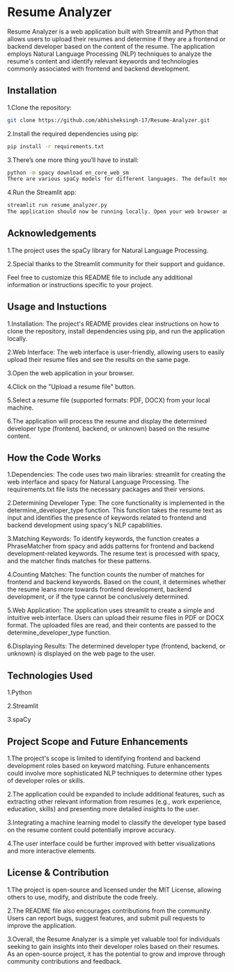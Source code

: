 
# Resume Analyzer

Resume Analyzer is a web application built with Streamlit and Python that allows users to upload their resumes and determine if they are a frontend or backend developer based on the content of the resume. The application employs Natural Language Processing (NLP) techniques to analyze the resume's content and identify relevant keywords and technologies commonly associated with frontend and backend development.



## Installation
1.Clone the repository:
```bash
git clone https://github.com/abhisheksingh-17/Resume-Analyzer.git
```
2.Install the required dependencies using pip:
```bash
pip install -r requirements.txt
```
3.There’s one more thing you’ll have to install:
```bash
python -m spacy download en_core_web_sm
There are various spaCy models for different languages. The default model for the English language is designated as en_core_web_sm. Since the models are quite large, it’s best to install them separately—including all languages in one package would make the download too massive
```
4.Run the Streamlit app:
```bash
streamlit run resume_analyzer.py
The application should now be running locally. Open your web browser and access the app at http://localhost:8501.
```

## Acknowledgements

 1.The project uses the spaCy library for Natural Language Processing.

 2.Special thanks to the Streamlit community for their support and guidance.

Feel free to customize this README file to include any additional information or instructions specific to your project.
## Usage and Instuctions

 1.Installation: The project's README provides clear instructions on how to clone the repository, install dependencies using pip, and run the application locally.

 2.Web Interface: The web interface is user-friendly, allowing users to easily upload their resume files and see the results on the same page.

 3.Open the web application in your browser.

 4.Click on the "Upload a resume file" button.

 5.Select a resume file (supported formats: PDF, DOCX) from your local machine.

 6.The application will process the resume and display the determined developer type (frontend, backend, or unknown) based on the resume content.
## How the Code Works

 1.Dependencies: The code uses two main libraries: streamlit for creating the web interface and spacy for Natural Language Processing. The requirements.txt file lists the necessary packages and their versions.

 2.Determining Developer Type: The core functionality is implemented in the determine_developer_type function. This function takes the resume text as input and identifies the presence of keywords related to frontend and backend development using spacy's NLP capabilities.

 3.Matching Keywords: To identify keywords, the function creates a PhraseMatcher from spacy and adds patterns for frontend and backend development-related keywords. The resume text is processed with spacy, and the matcher finds matches for these patterns.

 4.Counting Matches: The function counts the number of matches for frontend and backend keywords. Based on the count, it determines whether the resume leans more towards frontend development, backend development, or if the type cannot be conclusively determined.

 5.Web Application: The application uses streamlit to create a simple and intuitive web interface. Users can upload their resume files in PDF or DOCX format. The uploaded files are read, and their contents are passed to the determine_developer_type function.

 6.Displaying Results: The determined developer type (frontend, backend, or unknown) is displayed on the web page to the user.
## Technologies Used

 1.Python

 2.Streamlit

 3.spaCy
## Project Scope and Future Enhancements

 1.The project's scope is limited to identifying frontend and backend development roles based on keyword matching. Future enhancements could involve more sophisticated NLP techniques to determine other types of developer roles or skills.

 2.The application could be expanded to include additional features, such as extracting other relevant information from resumes (e.g., work experience, education, skills) and presenting more detailed insights to the user.

 3.Integrating a machine learning model to classify the developer type based on the resume content could potentially improve accuracy.

 4.The user interface could be further improved with better visualizations and more interactive elements.
## License & Contribution

 1.The project is open-source and licensed under the MIT License, allowing others to use, modify, and distribute the code freely.

 2.The README file also encourages contributions from the community. Users can report bugs, suggest features, and submit pull requests to improve the application.

 3.Overall, the Resume Analyzer is a simple yet valuable tool for individuals seeking to gain insights into their developer roles based on their resumes. As an open-source project, it has the potential to grow and improve through community contributions and feedback.